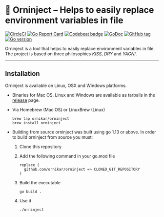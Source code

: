 # 💉 Orninject – Helps to easily replace environment variables in file

[![CircleCI](https://badgen.net/circleci/github/ornikar/orninject/master)](https://circleci.com/gh/ornikar/orninject)
[![Go Report Card](https://goreportcard.com/badge/github.com/ornikar/orninject)](https://goreportcard.com/report/github.com/ornikar/orninject)
[![Codebeat badge](https://codebeat.co/badges/844e69d7-7534-445d-9b42-564fc49cd99e
)](https://codebeat.co/projects/github-com-ornikar-orninject-master)
[![GoDoc](https://godoc.org/github.com/ornikar/orninject?status.svg)](http://godoc.org/github.com/ornikar/orninject)
[![GitHub tag](https://img.shields.io/github/tag/ornikar/orninject.svg)](Tag)
[![Go version](https://img.shields.io/badge/go-v1.13-blue)](https://golang.org/dl/#stable)

Orninject is a tool that helps to easily replace environment variables in file.
The project is based on three philosophies *KISS*, *DRY* and *YAGNI*.

---

## Installation

Orninject is available on Linux, OSX and Windows platforms.

* Binaries for Mac OS, Linux and Windows are available as tarballs in the [release](https://github.com/ornikar/orninject/releases) page.

* Via Homebrew (Mac OS) or LinuxBrew (Linux)

   ```shell
   brew tap ornikar/orninject
   brew install orninject
   ```

* Building from source
   orninject was built using go 1.13 or above. In order to build orninject from source you must:
   1. Clone this repository
   2. Add the following command in your go.mod file

      ```text
      replace (
        github.com/ornikar/orninject => CLONED_GIT_REPOSITORY
      )
      ```

   3. Build the executable

        ```shell
        go build .
        ```

   4. Use it

        ```shell
        ./orninject
        ```
